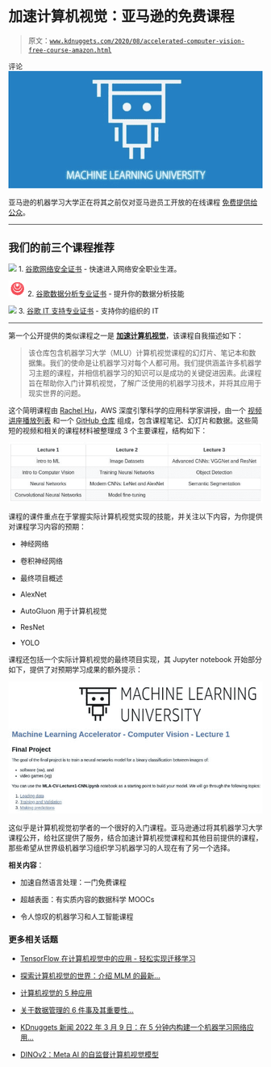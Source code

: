 # 加速计算机视觉：亚马逊的免费课程

> 原文：[`www.kdnuggets.com/2020/08/accelerated-computer-vision-free-course-amazon.html`](https://www.kdnuggets.com/2020/08/accelerated-computer-vision-free-course-amazon.html)

评论![图像](img/8d348c4044268d4e6d06b5ba4917b829.png)

亚马逊的机器学习大学正在将其之前仅对亚马逊员工开放的在线课程 [免费提供给公众](https://www.amazon.science/latest-news/machine-learning-course-free-online-from-amazon-machine-learning-university)。

* * *

## 我们的前三个课程推荐

![](img/0244c01ba9267c002ef39d4907e0b8fb.png) 1\. [谷歌网络安全证书](https://www.kdnuggets.com/google-cybersecurity) - 快速进入网络安全职业生涯。

![](img/e225c49c3c91745821c8c0368bf04711.png) 2\. [谷歌数据分析专业证书](https://www.kdnuggets.com/google-data-analytics) - 提升你的数据分析技能

![](img/0244c01ba9267c002ef39d4907e0b8fb.png) 3\. [谷歌 IT 支持专业证书](https://www.kdnuggets.com/google-itsupport) - 支持你的组织的 IT

* * *

第一个公开提供的类似课程之一是 **[加速计算机视觉](https://www.youtube.com/playlist?list=PL8P_Z6C4GcuU4knhhCouJujFZ2tTqU-Ta)**，该课程自我描述如下：

> 该仓库包含机器学习大学（MLU）计算机视觉课程的幻灯片、笔记本和数据集。我们的使命是让机器学习对每个人都可用。我们提供涵盖许多机器学习主题的课程，并相信机器学习的知识可以是成功的关键促进因素。此课程旨在帮助你入门计算机视觉，了解广泛使用的机器学习技术，并将其应用于现实世界的问题。

这个简明课程由 [Rachel Hu](https://www.linkedin.com/in/rachelsonghu/)，AWS 深度引擎科学的应用科学家讲授，由一个 [视频讲座播放列表](https://www.youtube.com/playlist?list=PL8P_Z6C4GcuU4knhhCouJujFZ2tTqU-Ta) 和一个 [GitHub 仓库](https://github.com/aws-samples/aws-machine-learning-university-accelerated-cv) 组成，包含课程笔记、幻灯片和数据。这些简短的视频和相关的课程材料被整理成 3 个主要课程，结构如下：

![图像](img/394713c904e6a0adeff38cd7d128ec69.png)

课程的课件重点在于掌握实际计算机视觉实现的技能，并关注以下内容，为你提供对课程学习内容的预期：

+   神经网络

+   卷积神经网络

+   最终项目概述

+   AlexNet

+   AutoGluon 用于计算机视觉

+   ResNet

+   YOLO

课程还包括一个实际计算机视觉的最终项目实现，其 Jupyter notebook 开始部分如下，提供了对预期学习成果的额外提示：

![图片](img/5e2ea34b8c296f661a0ae3506e8de61d.png)

这似乎是计算机视觉初学者的一个很好的入门课程。亚马逊通过将其机器学习大学课程公开，给社区提供了服务，结合加速计算机视觉课程和其他目前提供的课程，那些希望从世界级机器学习组织学习机器学习的人现在有了另一个选择。

**相关内容**：

+   加速自然语言处理：一门免费课程

+   超越表面：有实质内容的数据科学 MOOCs

+   令人惊叹的机器学习和人工智能课程

### 更多相关话题

+   [TensorFlow 在计算机视觉中的应用 - 轻松实现迁移学习](https://www.kdnuggets.com/2022/01/tensorflow-computer-vision-transfer-learning-made-easy.html)

+   [探索计算机视觉的世界：介绍 MLM 的最新…](https://www.kdnuggets.com/2024/01/mlm-discover-the-world-of-computer-vision-ebook)

+   [计算机视觉的 5 种应用](https://www.kdnuggets.com/2022/03/5-applications-computer-vision.html)

+   [关于数据管理的 6 件事及其重要性…](https://www.kdnuggets.com/2022/05/6-things-need-know-data-management-matters-computer-vision.html)

+   [KDnuggets 新闻 2022 年 3 月 9 日：在 5 分钟内构建一个机器学习网络应用…](https://www.kdnuggets.com/2022/n10.html)

+   [DINOv2：Meta AI 的自监督计算机视觉模型](https://www.kdnuggets.com/2023/05/dinov2-selfsupervised-computer-vision-models-meta-ai.html)
